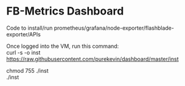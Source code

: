 # FB-Metrics Dashboard
Code to install/run prometheus/grafana/node-exporter/flashblade-exporter/APIs

Once logged into the VM, run this command:<br>
curl -s -o inst https://raw.githubusercontent.com/purekevin/dashboard/master/inst

chmod 755 ./inst<br>
./inst


